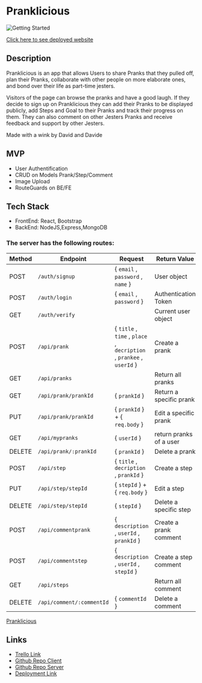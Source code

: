 # Pranklicious

![Getting Started](./public/landingPageImg.png)

[Click here to see deployed website](https://pranklicious.netlify.app)

## Description

Pranklicious is an app that allows Users to share Pranks that they pulled off, plan their Pranks, collaborate with other people on more elaborate ones, and bond over their life as part-time jesters.

Visitors of the page can browse the pranks and have a good laugh. If they decide to sign up on Pranklicious they can add their Pranks to be displayed publicly, add Steps and Goal to their Pranks and track their progress on them. They can also comment on other Jesters Pranks and receive feedback and support by other Jesters.

Made with a wink by David and Davide

## MVP

- User Authentification 
- CRUD on Models Prank/Step/Comment
- Image Upload
- RouteGuards on BE/FE

## Tech Stack

- FrontEnd: React, Bootstrap
- BackEnd: NodeJS,Express,MongoDB

### The server has the following routes:

| Method | Endpoint                 | Request                                                              | Return Value           |
| ------ | ------------------------ | -------------------------------------------------------------------- | ---------------------- |
| POST   | `/auth/signup`           | { `email` , `password` , `name` }                                    | User object            |
| POST   | `/auth/login`            | { `email` , `password` }                                             | Authentication Token   |
| GET    | `/auth/verify`           |                                                                      | Current user object    |
| POST   | `/api/prank`             | { `title` , `time` , `place` , `decription` , `prankee` , `userId` } | Create a prank         |
| GET    | `/api/pranks`            |                                                                      | Return all pranks      |
| GET    | `/api/prank/prankId`     | { `prankId` }                                                        | Return a specific prank|
| PUT    | `/api/prank/prankId`     | { `prankId` } + { `req.body` }                                       | Edit a specific prank  |
| GET    | `/api/mypranks`          | { `userId` }                                                         | return pranks of a user|
| DELETE | `/api/prank/:prankId`    | { `prankId` }                                                        | Delete a prank         |
| POST   | `/api/step`              | { `title` , `decription` , `prankId` }                               | Create a step          |
| PUT    | `/api/step/stepId`       | { `stepId` } + { `req.body` }                                        | Edit a step            |
| DELETE | `/api/step/stepId`       | { `stepId` }                                                         | Delete a specific step |
| POST   | `/api/commentprank`      | { `description` , `userId` , `prankId` }                             | Create a prank comment |
| POST   | `/api/commentstep`       | { `description` , `userId` , `stepId` }                              | Create a step comment  |
| GET    | `/api/steps`             |                                                                      | Return all comment     |
| DELETE | `/api/comment/:commentId`| { `commentId` }                                                      | Delete a comment       |

[Pranklicious](https://pranklicious.netlify.app)

## Links

- [Trello Link](https://trello.com/b/AvS3JpAn/prankster)
- [Github Repo Client](https://github.com/david-e-productions/pranks-app-client)
- [Github Repo Server](https://github.com/david-e-productions/pranks-app-server)
- [Deployment Link](https://pranklicious.netlify.app)
